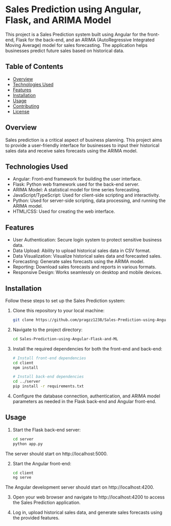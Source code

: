 # Sales Prediction using Angular, Flask, and ARIMA Model

This project is a Sales Prediction system built using Angular for the front-end, Flask for the back-end, and an ARIMA (AutoRegressive Integrated Moving Average) model for sales forecasting. The application helps businesses predict future sales based on historical data.

## Table of Contents

- [Overview](#overview)
- [Technologies Used](#technologies-used)
- [Features](#features)
- [Installation](#installation)
- [Usage](#usage)
- [Contributing](#contributing)
- [License](#license)

## Overview

Sales prediction is a critical aspect of business planning. This project aims to provide a user-friendly interface for businesses to input their historical sales data and receive sales forecasts using the ARIMA model.

## Technologies Used

- Angular: Front-end framework for building the user interface.
- Flask: Python web framework used for the back-end server.
- ARIMA Model: A statistical model for time series forecasting.
- JavaScript/TypeScript: Used for client-side scripting and interactivity.
- Python: Used for server-side scripting, data processing, and running the ARIMA model.
- HTML/CSS: Used for creating the web interface.

## Features

- User Authentication: Secure login system to protect sensitive business data.
- Data Upload: Ability to upload historical sales data in CSV format.
- Data Visualization: Visualize historical sales data and forecasted sales.
- Forecasting: Generate sales forecasts using the ARIMA model.
- Reporting: Download sales forecasts and reports in various formats.
- Responsive Design: Works seamlessly on desktop and mobile devices.

## Installation

Follow these steps to set up the Sales Prediction system:

1. Clone this repository to your local machine:

   ```bash
   git clone https://github.com/pragzz1238/Sales-Prediction-using-Angular-Flask-and-ML.git
   ```

2. Navigate to the project directory:

     ```bash
     cd Sales-Prediction-using-Angular-Flask-and-ML
     ```

3. Install the required dependencies for both the front-end and back-end:

     ```bash
     # Install front-end dependencies
     cd client
     npm install
     
     # Install back-end dependencies
     cd ../server
     pip install -r requirements.txt
     ```

4. Configure the database connection, authentication, and ARIMA model parameters as needed in the Flask back-end and Angular front-end.

## Usage

1. Start the Flask back-end server:

     ```bash
     cd server
     python app.py
     ```
  The server should start on http://localhost:5000.

2. Start the Angular front-end:

     ```bash
     cd client
     ng serve
     ```
  The Angular development server should start on http://localhost:4200.

3. Open your web browser and navigate to http://localhost:4200 to access the Sales Prediction application.

4. Log in, upload historical sales data, and generate sales forecasts using the provided features.
